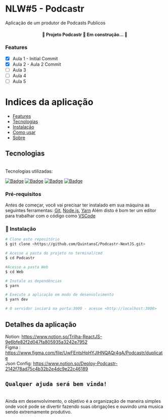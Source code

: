 # NLW#5 - Podcastr

Aplicação de um produtor de Podcasts Publicos

<h4 align="center"> 
	🚧  Projeto Podcastr 🚀 Em construção...  🚧
</h4>

### Features

- [x] Aula 1 - Initial Commit
- [x] Aula 2 - Aula 2 Commit
- [ ] Aula 3
- [ ] Aula 4
- [ ] Aula 5

Indices da aplicação
=================
<!--ts-->
   * [Features](#Features)
   * [Tecnologias](#tecnologias)
   * [Instalação](#instalação)
   * [Como usar](#comandos)
   * [Sobre](#Detalhes-da-aplicação)
<!--te-->


## Tecnologias

<br>
Tecnologias utilizadas:<br>

<a href="https://code.visualstudio.com/">![Badge](https://img.shields.io/badge/-Visual%20Studio%20Code-000000?style=for-the-badge&logo=visual-studio-code)</a>
<a href="https://nodejs.org/en/">![Badge](https://img.shields.io/badge/-Node%20JS-1d662e?style=for-the-badge&logo=node.js)</a>
<a href="https://www.w3schools.com/css/">![Badge](https://img.shields.io/badge/-CSS-blue?style=for-the-badge&logo=css3)</a>
<a href="https://www.typescriptlang.org/">![Badge](https://img.shields.io/badge/-Typescript-000000?style=for-the-badge&logo=typescript)</a>

### Pré-requisitos

Antes de começar, você vai precisar ter instalado em sua máquina as seguintes ferramentas:
[Git](https://git-scm.com), [Node.js](https://nodejs.org/en/), [Yarn](https://yarnpkg.com/) 
Além disto é bom ter um editor para trabalhar com o código como [VSCode](https://code.visualstudio.com/)

### 🎲 Instalação

```bash
# Clone este repositório
$ git clone <https://github.com/QuintansC/Podcastr-NextJS.git>

# Acesse a pasta do projeto no terminal/cmd
$ cd Podcastr

#Acesse a pasta Web
$ cd Web

# Instale as dependências
$ yarn

# Execute a aplicação em modo de desenvolvimento
$ yarn dev

# O servidor inciará na porta:3000 - acesse <http://localhost:3000> 
```
## Detalhes da aplicação 

Notion: https://www.notion.so/Trilha-ReactJS-9e6bfe82f2d047fa805935a3242e7952 <br>
Figma : https://www.figma.com/file/UwFEntsHpHYJlHNQAQr4gA/Podcastr/duplicate <br>
Json Config: https://www.notion.so/Deploy-Podcastr-2142f78ad75c4b32b2e4dc9e22c46189</br>

## `Qualquer ajuda será bem vinda!` 
<br>
Ainda em desenvolvimento, o objetivo é a organização de maneira simples onde você pode se divertir fazendo suas obrigações e ouvindo uma musica sendo extremamente produtivo.
